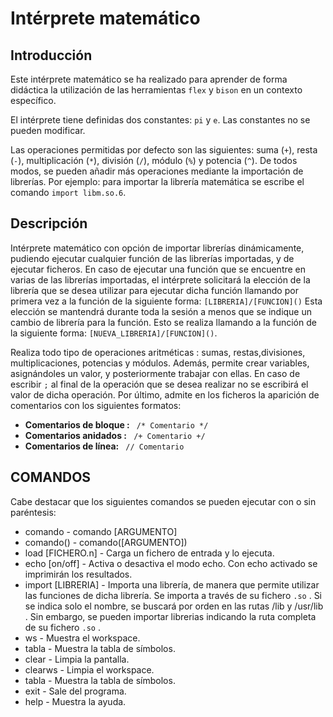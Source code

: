 # Intérprete matemático

## Introducción
Este intérprete matemático se ha realizado para aprender de forma didáctica la utilización de las herramientas `flex` y `bison` en un contexto específico.

El intérprete tiene definidas dos constantes: `pi` y `e`. Las constantes no se pueden modificar.

Las operaciones permitidas por defecto son las siguientes: suma (`+`), resta (`-`), multiplicación (`*`), división (`/`), módulo (`%`) y potencia (`^`). De todos modos, se pueden añadir más operaciones mediante la importación de librerías. Por ejemplo: para importar la librería matemática se escribe el comando `import libm.so.6`.

## Descripción          
 Intérprete matemático con opción de importar librerías dinámicamente, pudiendo ejecutar cualquier función de las librerías importadas, y de ejecutar ficheros. En caso de ejecutar una función que se encuentre en varias de las librerías importadas, el intérprete solicitará la elección de la librería que se desea utilizar para ejecutar dicha función llamando por primera vez a la función de la siguiente forma: `[LIBRERIA]/[FUNCION]()`
Esta elección se mantendrá durante toda la sesión a menos que se indique un cambio de librería para la función. Esto se realiza llamando a la función de la siguiente forma: `[NUEVA_LIBRERIA]/[FUNCION]()`.   

Realiza todo tipo de operaciones aritméticas : sumas, restas,divisiones, multiplicaciones, potencias y módulos. Además, permite crear variables, asignándoles un valor, y posteriormente trabajar con ellas.   En caso de escribir `;` al final de la operación que se desea realizar no se escribirá el valor de dicha operación.
Por último, admite en los ficheros la aparición de comentarios con los siguientes formatos:
* __Comentarios de bloque :__  ` /* Comentario */`    
* __Comentarios anidados :__  ` /+ Comentario +/`  
* __Comentarios de línea:__  ` // Comentario`   

## COMANDOS                                                           
Cabe destacar que los siguientes comandos se pueden ejecutar con o sin paréntesis:                                                 
*  comando   - comando [ARGUMENTO]                                   
*  comando() - comando([ARGUMENTO])                                                                                                      
*  load [FICHERO.n]  -   Carga un fichero de entrada y lo ejecuta.   
*  echo [on/off]     -   Activa o desactiva el modo echo. Con echo activado se imprimirán los resultados.      
*  import [LIBRERIA] -   Importa una librería, de manera que permite utilizar las funciones de dicha librería. Se importa a través de su fichero `.so` . Si se indica solo el nombre, se buscará por orden en las rutas /lib y /usr/lib . Sin embargo, se pueden importar librerias indicando la ruta completa de su fichero `.so` .  
*  ws                -   Muestra el workspace.                       
*  tabla             -   Muestra la tabla de símbolos.               
*  clear             -   Limpia la pantalla.                         
*  clearws           -   Limpia el workspace.                        
*  tabla             -   Muestra la tabla de símbolos.               
*  exit              -   Sale del programa.                          
*  help              -   Muestra la ayuda.   
